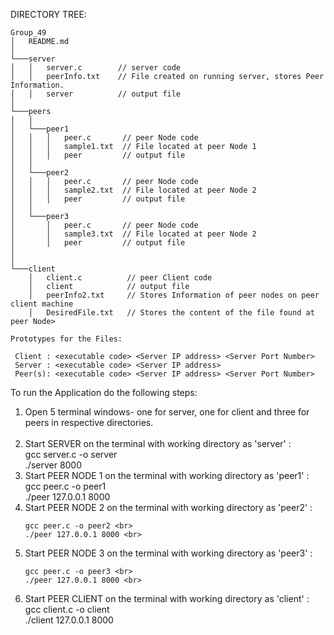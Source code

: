 DIRECTORY TREE:

```
Group_49
│   README.md
│
└───server
│   │   server.c        // server code 
│   │   peerInfo.txt    // File created on running server, stores Peer Information. 
│   │   server          // output file 
│      
└───peers
│   │
│   └───peer1
│   │   │   peer.c       // peer Node code 
│   │   │   sample1.txt  // File located at peer Node 1 
│   │   │   peer         // output file 
│   │
│   └───peer2
│   │   │   peer.c       // peer Node code  
│   │   │   sample2.txt  // File located at peer Node 2 
│   │   │   peer         // output file 
│   │   
│   └───peer3
│       │   peer.c       // peer Node code 
│       │   sample3.txt  // File located at peer Node 2 
│       │   peer         // output file 
│      
│   
└───client
    │   client.c          // peer Client code 
    │   client            // output file 
    │   peerInfo2.txt     // Stores Information of peer nodes on peer client machine 
    │   DesiredFile.txt   // Stores the content of the file found at peer Node>
```
```
Prototypes for the Files:

 Client : <executable code> <Server IP address> <Server Port Number>
 Server : <executable code> <Server IP address> 
 Peer(s): <executable code> <Server IP address> <Server Port Number>
```

To run the Application do the following steps:
<ol>
<li>Open 5 terminal windows- one for server, one for client and three for peers in respective directories.</li> <br>
<li>Start SERVER on the terminal with working directory as 'server' : <br>
    gcc server.c -o server <br>
    ./server 8000 <br>
    
</li>
<li>Start PEER NODE 1 on the terminal with working directory as 'peer1' : <br>
    gcc peer.c -o peer1  <br>
    ./peer 127.0.0.1 8000 <br>
</li>
<li>Start PEER NODE 2 on the terminal with working directory as 'peer2' : <br>
    
    gcc peer.c -o peer2 <br>
    ./peer 127.0.0.1 8000 <br>
    
</li>
<li>Start PEER NODE 3 on the terminal with working directory as 'peer3' : <br>
    
    gcc peer.c -o peer3 <br>
    ./peer 127.0.0.1 8000 <br>
    
</li>
<li>Start PEER CLIENT on the terminal with working directory as 'client' : <br>
    gcc client.c -o client <br>
    ./client 127.0.0.1 8000  <br>
</li>



</ol>

